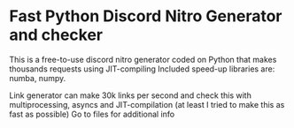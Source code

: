 # Fast Python Discord Nitro Generator and checker
This is a free-to-use discord nitro generator coded on Python that makes thousands requests using JIT-compiling
Included speed-up libraries are: numba, numpy.

Link generator can make 30k links per second and check this with multiprocessing, asyncs and JIT-compilation (at least I tried to make this as fast as possible)
Go to files for additional info
